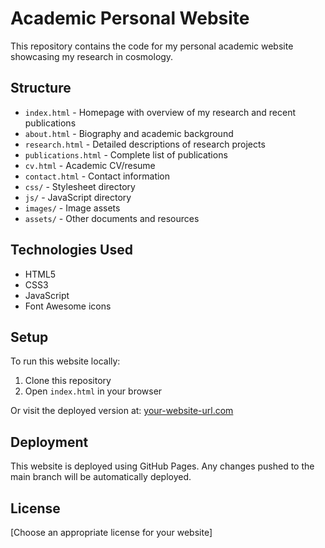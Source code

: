 # Academic Personal Website

This repository contains the code for my personal academic website showcasing my research in cosmology.

## Structure

- `index.html` - Homepage with overview of my research and recent publications
- `about.html` - Biography and academic background
- `research.html` - Detailed descriptions of research projects
- `publications.html` - Complete list of publications
- `cv.html` - Academic CV/resume
- `contact.html` - Contact information
- `css/` - Stylesheet directory
- `js/` - JavaScript directory
- `images/` - Image assets
- `assets/` - Other documents and resources

## Technologies Used

- HTML5
- CSS3
- JavaScript
- Font Awesome icons

## Setup

To run this website locally:

1. Clone this repository
2. Open `index.html` in your browser

Or visit the deployed version at: [your-website-url.com](https://your-website-url.com)

## Deployment

This website is deployed using GitHub Pages. Any changes pushed to the main branch will be automatically deployed.

## License

[Choose an appropriate license for your website]